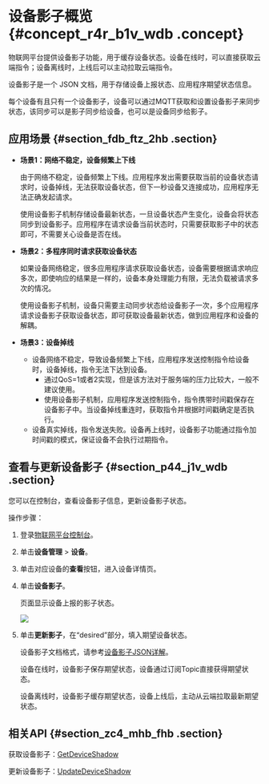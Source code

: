 # 设备影子概览 {#concept_r4r_b1v_wdb .concept}

物联网平台提供设备影子功能，用于缓存设备状态。设备在线时，可以直接获取云端指令；设备离线时，上线后可以主动拉取云端指令。

设备影子是一个 JSON 文档，用于存储设备上报状态、应用程序期望状态信息。

每个设备有且只有一个设备影子，设备可以通过MQTT获取和设置设备影子来同步状态，该同步可以是影子同步给设备，也可以是设备同步给影子。

## 应用场景 {#section_fdb_ftz_2hb .section}

-   **场景1：网络不稳定，设备频繁上下线**

    由于网络不稳定，设备频繁上下线。应用程序发出需要获取当前的设备状态请求时，设备掉线，无法获取设备状态，但下一秒设备又连接成功，应用程序无法正确发起请求。

    使用设备影子机制存储设备最新状态，一旦设备状态产生变化，设备会将状态同步到设备影子。应用程序在请求设备当前状态时，只需要获取影子中的状态即可，不需要关心设备是否在线。

-   **场景2：多程序同时请求获取设备状态**

    如果设备网络稳定，很多应用程序请求获取设备状态，设备需要根据请求响应多次，即使响应的结果是一样的，设备本身处理能力有限，无法负载被请求多次的情况。

    使用设备影子机制，设备只需要主动同步状态给设备影子一次，多个应用程序请求设备影子获取设备状态，即可获取设备最新状态，做到应用程序和设备的解耦。

-   **场景3：设备掉线**

    -   设备网络不稳定，导致设备频繁上下线，应用程序发送控制指令给设备时，设备掉线，指令无法下达到设备。
        -   通过QoS=1或者2实现，但是该方法对于服务端的压力比较大，一般不建议使用。
        -   使用设备影子机制，应用程序发送控制指令，指令携带时间戳保存在设备影子中。当设备掉线重连时，获取指令并根据时间戳确定是否执行。
    -   设备真实掉线，指令发送失败。设备再上线时，设备影子功能通过指令加时间戳的模式，保证设备不会执行过期指令。

## 查看与更新设备影子 {#section_p44_j1v_wdb .section}

您可以在控制台，查看设备影子信息，更新设备影子状态。

操作步骤：

1.  登录[物联网平台控制台](http://iot.console.aliyun.com/)。
2.  单击**设备管理** \> **设备**。
3.  单击对应设备的**查看**按钮，进入设备详情页。
4.  单击**设备影子**。

    页面显示设备上报的影子状态。

    ![](http://static-aliyun-doc.oss-cn-hangzhou.aliyuncs.com/assets/img/7474/156384612241532_zh-CN.png)

5.  单击**更新影子**，在“desired”部分，填入期望设备状态。

    设备影子文档格式，请参考[设备影子JSON详解](cn.zh-CN/用户指南/设备影子/设备影子JSON详解.md#)。

    设备在线时，设备影子保存期望状态，设备通过订阅Topic直接获得期望状态。

    设备离线时，设备影子缓存期望状态，设备上线后，主动从云端拉取最新期望状态。


## 相关API {#section_zc4_mhb_fhb .section}

获取设备影子：[GetDeviceShadow](../../../../cn.zh-CN/云端开发指南/云端API参考/设备影子/GetDeviceShadow.md#)

更新设备影子：[UpdateDeviceShadow](../../../../cn.zh-CN/云端开发指南/云端API参考/设备影子/UpdateDeviceShadow.md#)

